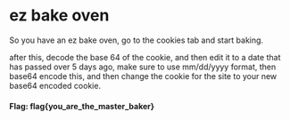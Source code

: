# ez bake oven

So you have an ez bake oven, go to the cookies tab and start baking.

after this, decode the base 64 of the cookie, and then edit it to  a date that has passed over 5 days ago, make sure to use mm/dd/yyyy format, then base64 encode this, and then change the cookie for the site to your new base64 encoded cookie.

#### Flag: flag{you_are_the_master_baker}

